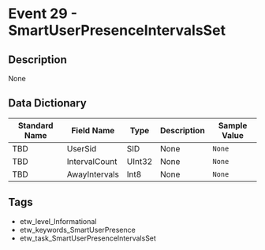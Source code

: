 # Event 29 - SmartUserPresenceIntervalsSet

## Description
None

## Data Dictionary
|Standard Name|Field Name|Type|Description|Sample Value|
|---|---|---|---|---|
|TBD|UserSid|SID|None|`None`|
|TBD|IntervalCount|UInt32|None|`None`|
|TBD|AwayIntervals|Int8|None|`None`|

## Tags
* etw_level_Informational
* etw_keywords_SmartUserPresence
* etw_task_SmartUserPresenceIntervalsSet
